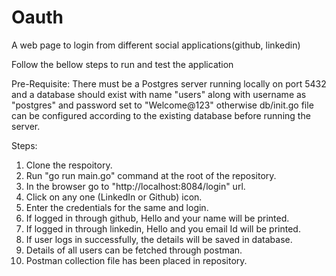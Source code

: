 # Oauth 

A web page to login from different social applications(github, linkedin)

Follow the bellow steps to run and test the application

Pre-Requisite:
There must be a Postgres server running locally on port 5432 and a database should exist with name "users" along with username as "postgres" and password set to "Welcome@123" otherwise db/init.go file can be configured according to the existing database before running the server. 

Steps:
1. Clone the respoitory.  
2. Run "go run main.go" command at the root of the repository.
3. In the browser go to "http://localhost:8084/login" url.
4. Click on any one (LinkedIn or Github) icon.
5. Enter the credentials for the same and login.
6. If logged in through github, Hello and your name will be printed.
7. If logged in through linkedin, Hello and you email Id will be printed.
8. If user logs in successfully, the details will be saved in database.
9. Details of all users can be fetched through postman.
10. Postman collection file has been placed in repository.
